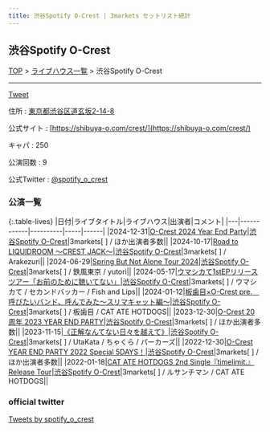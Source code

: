 ```yaml
---
title: 渋谷Spotify O-Crest | 3markets セットリスト統計
---
```

## 渋谷Spotify O-Crest

[TOP](/setlist/) > [ライブハウス一覧](livehouses.html) > 渋谷Spotify O-Crest

___

<a href="https://twitter.com/share?ref_src=twsrc%5Etfw" data-text="3markets[ ]セットリスト > 渋谷Spotify O-Crest" class="twitter-share-button" data-via="3markets" data-hashtags="3markets" data-related="3markets" data-show-count="false">Tweet</a>

住所
:    <a href="https://www.google.co.jp/maps/search/%E6%9D%B1%E4%BA%AC%E9%83%BD%E6%B8%8B%E8%B0%B7%E5%8C%BA%E9%81%93%E7%8E%84%E5%9D%822-14-8" rel="noopener noreferrer" target="_blank">東京都渋谷区道玄坂2-14-8</a>

公式サイト
:    [https://shibuya-o.com/crest/](https://shibuya-o.com/crest/)

キャパ
:    250

公演回数
: 9


公式Twitter
: <a href="https://twitter.com/spotify_o_crest">@spotify_o_crest</a>


### 公演一覧

{:.table-lives}
|日付|ライブタイトル|ライブハウス|出演者|コメント|
|---|------------|----------|-----|------|
|<span class="nowrap">2024-12-31</span>|[O-Crest 2024 Year End Party](live165.html)|[渋谷Spotify O-Crest](livehouse008.html)|3markets[ ] / ほか出演者多数||
|<span class="nowrap">2024-10-17</span>|[Road to LIQUIDROOM ～CREST JACK～](live153.html)|[渋谷Spotify O-Crest](livehouse008.html)|3markets[ ] / Arakezuri||
|<span class="nowrap">2024-06-29</span>|[Spring But Not Alone Tour 2024](live127.html)|[渋谷Spotify O-Crest](livehouse008.html)|3markets[ ] / 鉄風東京 / yutori||
|<span class="nowrap">2024-05-17</span>|[ウマシカて1stEPリリースツアー「お前のために聴いてない」](live119.html)|[渋谷Spotify O-Crest](livehouse008.html)|3markets[ ] / ウマシカて / セカンドバッカー / Fish and Lips||
|<span class="nowrap">2024-01-12</span>|[板歯目×O-Crest pre.　呼びたいバンド、呼んでみた〜スリマキャット編〜](live100.html)|[渋谷Spotify O-Crest](livehouse008.html)|3markets[ ] / 板歯目 / CAT ATE HOTDOGS||
|<span class="nowrap">2023-12-30</span>|[O-Crest 20周年 2023 YEAR END PARTY](live097.html)|[渋谷Spotify O-Crest](livehouse008.html)|3markets[ ] / ほか出演者多数||
|<span class="nowrap">2023-11-15</span>|[《正解なんてない日々を越えて》](live089.html)|[渋谷Spotify O-Crest](livehouse008.html)|3markets[ ] / UtaKata / ちゃくら / パーカーズ||
|<span class="nowrap">2022-12-30</span>|[O-Crest YEAR END PARTY 2022 Special 5DAYS！](live046.html)|[渋谷Spotify O-Crest](livehouse008.html)|3markets[ ] / ほか出演者多数||
|<span class="nowrap">2022-01-18</span>|[CAT ATE HOTDOGS 2nd Single『timelimit.』Release Tour](live005.html)|[渋谷Spotify O-Crest](livehouse008.html)|3markets[ ] / ルサンチマン / CAT ATE HOTDOGS||




### official twitter

<a class="twitter-timeline" href="https://twitter.com/spotify_o_crest?ref_src=twsrc%5Etfw">Tweets by spotify_o_crest</a> <script async src="https://platform.twitter.com/widgets.js" charset="utf-8"></script>


<script async src="https://platform.twitter.com/widgets.js" charset="utf-8"></script>